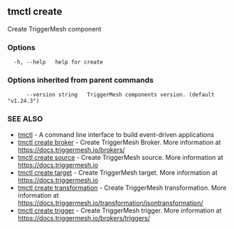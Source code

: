 ## tmctl create

Create TriggerMesh component

### Options

```
  -h, --help   help for create
```

### Options inherited from parent commands

```
      --version string   TriggerMesh components version. (default "v1.24.3")
```

### SEE ALSO

* [tmctl](tmctl.md)	 - A command line interface to build event-driven applications
* [tmctl create broker](tmctl_create_broker.md)	 - Create TriggerMesh Broker. More information at https://docs.triggermesh.io/brokers/
* [tmctl create source](tmctl_create_source.md)	 - Create TriggerMesh source. More information at https://docs.triggermesh.io
* [tmctl create target](tmctl_create_target.md)	 - Create TriggerMesh target. More information at https://docs.triggermesh.io
* [tmctl create transformation](tmctl_create_transformation.md)	 - Create TriggerMesh transformation. More information at https://docs.triggermesh.io/transformation/jsontransformation/
* [tmctl create trigger](tmctl_create_trigger.md)	 - Create TriggerMesh trigger. More information at https://docs.triggermesh.io/brokers/triggers/

